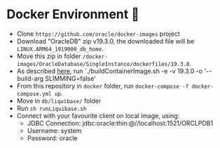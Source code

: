 # Docker Environment 🐳
 - Clone `https://github.com/oracle/docker-images` project
 - Download "OracleDB" zip v19.3.0, the downloaded file will be `LINUX.ARM64_1919000_db_home`. 
 - Move this zip in folder `/docker-images/OracleDatabase/SingleInstance/dockerfiles/19.3.0`.
 - As described [here](https://github.com/oracle/docker-images/blob/main/OracleDatabase/SingleInstance/README.md), run `./buildContainerImage.sh -e -v 19.3.0 -o '--build-arg SLIMMING=false'
 - From this repository in `docker` folder, run `docker-compose -f docker-compose.yml up`.
 - Move in `db/liquibase/` folder
 - Run `sh runLiquibase.sh`
 - Connect with your favourite client on local image, using:
   - JDBC Connection: jdbc:oracle:thin:@//localhost:1521/ORCLPDB1
   - Username: system
   - Password: oracle
